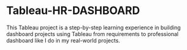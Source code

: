 # Tableau-HR-DASHBOARD
This Tableau project is a step-by-step learning experience in building dashboard projects using Tableau from requirements to professional dashboard like I do in my real-world projects.
